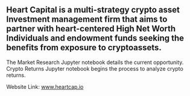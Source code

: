 ## Heart Capital is a multi-strategy crypto asset Investment management firm that aims to partner with heart-centered High Net Worth Individuals and endowment funds seeking the benefits from exposure to cryptoassets.

The Market Research Jupyter notebook details the current opportunity.
Crypto Returns Jupyter notebook begins the process to analyze crypto returns. 

Website Link: www.heartcap.io
